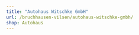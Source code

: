```yaml
---
title: "Autohaus Witschke GmbH"
url: /bruchhausen-vilsen/autohaus-witschke-gmbh/
shop: Autohaus
---
```

